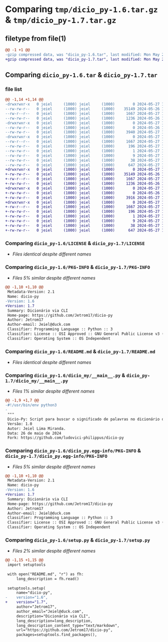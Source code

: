 # Comparing `tmp/dicio_py-1.6.tar.gz` & `tmp/dicio_py-1.7.tar.gz`

## filetype from file(1)

```diff
@@ -1 +1 @@
-gzip compressed data, was "dicio_py-1.6.tar", last modified: Mon May 27 13:13:51 2024, max compression
+gzip compressed data, was "dicio_py-1.7.tar", last modified: Mon May 27 13:32:53 2024, max compression
```

## Comparing `dicio_py-1.6.tar` & `dicio_py-1.7.tar`

### file list

```diff
@@ -1,14 +1,14 @@
-drwxrwxr-x   0 jeiel     (1000) jeiel     (1000)        0 2024-05-27 13:13:51.112713 dicio_py-1.6/
--rw-rw-r--   0 jeiel     (1000) jeiel     (1000)    35149 2024-05-26 14:04:54.000000 dicio_py-1.6/LICENSE
--rw-r--r--   0 jeiel     (1000) jeiel     (1000)     1667 2024-05-27 13:13:51.112713 dicio_py-1.6/PKG-INFO
--rw-rw-r--   0 jeiel     (1000) jeiel     (1000)     1236 2024-05-26 14:43:55.000000 dicio_py-1.6/README.md
-drwxrwxr-x   0 jeiel     (1000) jeiel     (1000)        0 2024-05-27 13:13:51.108713 dicio_py-1.6/dicio_my/
--rw-rw-r--   0 jeiel     (1000) jeiel     (1000)        0 2024-05-26 14:28:37.000000 dicio_py-1.6/dicio_my/__init__.py
--rw-rw-r--   0 jeiel     (1000) jeiel     (1000)     3940 2024-05-27 13:12:54.000000 dicio_py-1.6/dicio_my/__main__.py
-drwxrwxr-x   0 jeiel     (1000) jeiel     (1000)        0 2024-05-27 13:13:51.112713 dicio_py-1.6/dicio_py.egg-info/
--rw-r--r--   0 jeiel     (1000) jeiel     (1000)     1667 2024-05-27 13:13:51.000000 dicio_py-1.6/dicio_py.egg-info/PKG-INFO
--rw-rw-r--   0 jeiel     (1000) jeiel     (1000)      196 2024-05-27 13:13:51.000000 dicio_py-1.6/dicio_py.egg-info/SOURCES.txt
--rw-rw-r--   0 jeiel     (1000) jeiel     (1000)        1 2024-05-27 13:13:51.000000 dicio_py-1.6/dicio_py.egg-info/dependency_links.txt
--rw-rw-r--   0 jeiel     (1000) jeiel     (1000)        9 2024-05-27 13:13:51.000000 dicio_py-1.6/dicio_py.egg-info/top_level.txt
--rw-rw-r--   0 jeiel     (1000) jeiel     (1000)       38 2024-05-27 13:13:51.112713 dicio_py-1.6/setup.cfg
--rw-rw-r--   0 jeiel     (1000) jeiel     (1000)      647 2024-05-27 13:13:22.000000 dicio_py-1.6/setup.py
+drwxrwxr-x   0 jeiel     (1000) jeiel     (1000)        0 2024-05-27 13:32:53.438630 dicio_py-1.7/
+-rw-rw-r--   0 jeiel     (1000) jeiel     (1000)    35149 2024-05-26 14:04:54.000000 dicio_py-1.7/LICENSE
+-rw-r--r--   0 jeiel     (1000) jeiel     (1000)     1667 2024-05-27 13:32:53.438630 dicio_py-1.7/PKG-INFO
+-rw-rw-r--   0 jeiel     (1000) jeiel     (1000)     1236 2024-05-26 14:43:55.000000 dicio_py-1.7/README.md
+drwxrwxr-x   0 jeiel     (1000) jeiel     (1000)        0 2024-05-27 13:32:53.434630 dicio_py-1.7/dicio_my/
+-rw-rw-r--   0 jeiel     (1000) jeiel     (1000)        0 2024-05-26 14:28:37.000000 dicio_py-1.7/dicio_my/__init__.py
+-rw-rw-r--   0 jeiel     (1000) jeiel     (1000)     3916 2024-05-27 13:32:07.000000 dicio_py-1.7/dicio_my/__main__.py
+drwxrwxr-x   0 jeiel     (1000) jeiel     (1000)        0 2024-05-27 13:32:53.438630 dicio_py-1.7/dicio_py.egg-info/
+-rw-r--r--   0 jeiel     (1000) jeiel     (1000)     1667 2024-05-27 13:32:53.000000 dicio_py-1.7/dicio_py.egg-info/PKG-INFO
+-rw-rw-r--   0 jeiel     (1000) jeiel     (1000)      196 2024-05-27 13:32:53.000000 dicio_py-1.7/dicio_py.egg-info/SOURCES.txt
+-rw-rw-r--   0 jeiel     (1000) jeiel     (1000)        1 2024-05-27 13:32:53.000000 dicio_py-1.7/dicio_py.egg-info/dependency_links.txt
+-rw-rw-r--   0 jeiel     (1000) jeiel     (1000)        9 2024-05-27 13:32:53.000000 dicio_py-1.7/dicio_py.egg-info/top_level.txt
+-rw-rw-r--   0 jeiel     (1000) jeiel     (1000)       38 2024-05-27 13:32:53.438630 dicio_py-1.7/setup.cfg
+-rw-rw-r--   0 jeiel     (1000) jeiel     (1000)      647 2024-05-27 13:32:23.000000 dicio_py-1.7/setup.py
```

### Comparing `dicio_py-1.6/LICENSE` & `dicio_py-1.7/LICENSE`

 * *Files identical despite different names*

### Comparing `dicio_py-1.6/PKG-INFO` & `dicio_py-1.7/PKG-INFO`

 * *Files 5% similar despite different names*

```diff
@@ -1,10 +1,10 @@
 Metadata-Version: 2.1
 Name: dicio-py
-Version: 1.6
+Version: 1.7
 Summary: Dicionário via CLI
 Home-page: https://github.com/Jetrom17/dicio-py
 Author: Jetrom17
 Author-email: Jeiel@duck.com
 Classifier: Programming Language :: Python :: 3
 Classifier: License :: OSI Approved :: GNU General Public License v3 (GPLv3)
 Classifier: Operating System :: OS Independent
```

### Comparing `dicio_py-1.6/README.md` & `dicio_py-1.7/README.md`

 * *Files identical despite different names*

### Comparing `dicio_py-1.6/dicio_my/__main__.py` & `dicio_py-1.7/dicio_my/__main__.py`

 * *Files 1% similar despite different names*

```diff
@@ -1,9 +1,7 @@
-#!/usr/bin/env python3
-
 """
 Dicio-Py: Script para buscar o significado de palavras no dicionário online Dicio.
 Versão: 1.0
 Autor: Jeiel Lima Miranda.
 Data: 26 de maio de 2024
 Fork: https://github.com/ludovici-philippus/dicio-py
```

### Comparing `dicio_py-1.6/dicio_py.egg-info/PKG-INFO` & `dicio_py-1.7/dicio_py.egg-info/PKG-INFO`

 * *Files 5% similar despite different names*

```diff
@@ -1,10 +1,10 @@
 Metadata-Version: 2.1
 Name: dicio-py
-Version: 1.6
+Version: 1.7
 Summary: Dicionário via CLI
 Home-page: https://github.com/Jetrom17/dicio-py
 Author: Jetrom17
 Author-email: Jeiel@duck.com
 Classifier: Programming Language :: Python :: 3
 Classifier: License :: OSI Approved :: GNU General Public License v3 (GPLv3)
 Classifier: Operating System :: OS Independent
```

### Comparing `dicio_py-1.6/setup.py` & `dicio_py-1.7/setup.py`

 * *Files 2% similar despite different names*

```diff
@@ -1,15 +1,15 @@
 import setuptools
 
 with open("README.md", "r") as fh:
     long_description = fh.read()
 
 setuptools.setup(
     name="dicio-py",
-    version="1.6",
+    version="1.7",
     author="Jetrom17",
     author_email="Jeiel@duck.com",
     description="Dicionário via CLI",
     long_description=long_description,
     long_description_content_type="text/markdown",
     url="https://github.com/Jetrom17/dicio-py",
     packages=setuptools.find_packages(),
```

